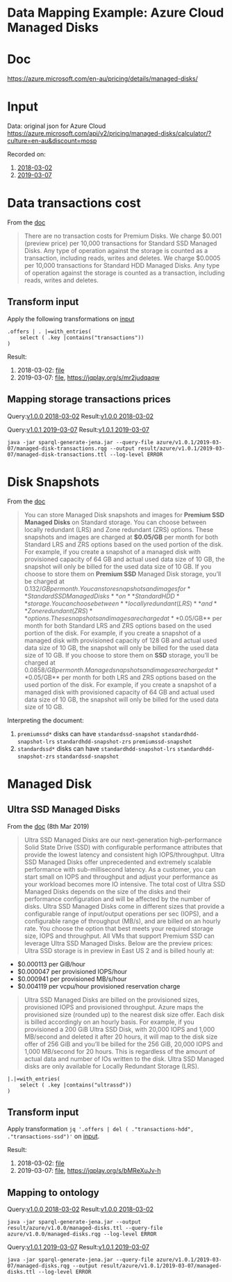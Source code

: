 # Data Mapping Example: Azure Cloud Managed Disks
# Doc
https://azure.microsoft.com/en-au/pricing/details/managed-disks/

# Input
Data: original json for Azure Cloud
https://azure.microsoft.com/api/v2/pricing/managed-disks/calculator/?culture=en-au&discount=mosp

Recorded on:
1. [2018-03-02](../data/azure/2018-03-02/managed-disks.json)
2. [2019-03-07](../data/azure/2019-03-07/managed-disks.json)

# Data transactions cost
From the [doc](#doc)
>There are no transaction costs for Premium Disks.
>We charge $0.001 (preview price) per 10,000 transactions for Standard SSD Managed Disks. Any type of operation against the storage is counted as a transaction, including reads, writes and deletes.
>We charge $0.0005 per 10,000 transactions for Standard HDD Managed Disks. Any type of operation against the storage is counted as a transaction, including reads, writes and deletes.

## Transform input
Apply the following transformations on [input](#input)
```
.offers | . |=with_entries(
    select ( .key |contains("transactions"))
)
```
Result:
1. 2018-03-02: [file](../jq/azure/2018-03-02/managed-disk-transactions.json)
2. 2019-03-07: [file](../jq/azure/2019-03-07/managed-disk-transactions.json), https://jqplay.org/s/mr2judqaqw

## Mapping storage transactions prices
Query:[v1.0.0 2018-03-02](../sparql-generate/azure/v1.0.0/managed-disk-transactions.rqg)
Result:[v1.0.0 2018-03-02](../sparql-generate/result/azure/v1.0.0/managed-disk-transactions.ttl)

Query:[v1.0.1 2019-03-07](../sparql-generate/azure/v1.0.1/2019-03-07/managed-disk-transactions.rqg)
Result:[v1.0.1 2019-03-07](../sparql-generate/result/azure/v1.0.1/2019-03-07/managed-disk-transactions.ttl)
```
java -jar sparql-generate-jena.jar --query-file azure/v1.0.1/2019-03-07/managed-disk-transactions.rqg --output result/azure/v1.0.1/2019-03-07/managed-disk-transactions.ttl --log-level ERROR
```

# Disk Snapshots
From the [doc](#doc)
>You can store Managed Disk snapshots and images for **Premium SSD Managed Disks** on Standard storage. You can choose between locally redundant (LRS) and Zone redundant (ZRS) options. These snapshots and images are charged at **$0.05/GB** per month for both Standard LRS and ZRS options based on the used portion of the disk. For example, if you create a snapshot of a managed disk with provisioned capacity of 64 GB and actual used data size of 10 GB, the snapshot will only be billed for the used data size of 10 GB. If you choose to store them on **Premium SSD** Managed Disk storage, you’ll be charged at $0.132/GB per month.
>You can store snapshots and images for **Standard SSD Managed Disks** on **Standard HDD** storage. You can choose between **locally redundant (LRS)** and **Zone redundant (ZRS)** options. These snapshots and images are charged at **$0.05/GB** per month for both Standard LRS and ZRS options based on the used portion of the disk. For example, if you create a snapshot of a managed disk with provisioned capacity of 128 GB and actual used data size of 10 GB, the snapshot will only be billed for the used data size of 10 GB. If you choose to store them on **SSD** storage, you’ll be charged at $0.0858/GB per month.
>Managed snapshots and images are charged at **$0.05/GB** per month for both LRS and ZRS options based on the used portion of the disk. For example, if you create a snapshot of a managed disk with provisioned capacity of 64 GB and actual used data size of 10 GB, the snapshot will only be billed for the used data size of 10 GB.

Interpreting the document:
1. `premiumssd*` disks can have
   `standardssd-snapshot` `standardhdd-snapshot-lrs` `standardhdd-snapshot-zrs` `premiumssd-snapshot`
2. `standardssd*` disks can have
   `standardhdd-snapshot-lrs` `standardhdd-snapshot-zrs` `standardssd-snapshot`

# Managed Disk
## Ultra SSD Managed Disks 
From the [doc](#doc) (8th Mar 2019)
>Ultra SSD Managed Disks are our next-generation high-performance Solid State Drive (SSD) with configurable performance attributes that provide the lowest latency and consistent high IOPS/throughput. Ultra SSD Managed Disks offer unprecedented and extremely scalable performance with sub-millisecond latency. As a customer, you can start small on IOPS and throughput and adjust your performance as your workload becomes more IO intensive.
>The total cost of Ultra SSD Managed Disks depends on the size of the disks and their performance configuration and will be affected by the number of disks.
>Ultra SSD Managed Disks come in different sizes that provide a configurable range of input/output operations per sec (IOPS), and a configurable range of throughput (MB/s), and are billed on an hourly rate. You choose the option that best meets your required storage size, IOPS and throughput. All VMs that support Premium SSD can leverage Ultra SSD Managed Disks.
>Below are the preview prices: Ultra SSD storage is in preview in East US 2 and is billed hourly at:
* $0.000113 per GiB/hour
* $0.000047 per provisioned IOPS/hour
* $0.000941 per provisioned MB/s/hour
* $0.004119 per vcpu/hour provisioned reservation charge 
>Ultra SSD Managed Disks are billed on the provisioned sizes, provisioned IOPS and provisioned throughput. Azure maps the provisioned size (rounded up) to the nearest disk size offer. Each disk is billed accordingly on an hourly basis. For example, if you provisioned a 200 GiB Ultra SSD Disk, with 20,000 IOPS and 1,000 MB/second and deleted it after 20 hours, it will map to the disk size offer of 256 GiB and you’ll be billed for the 256 GiB, 20,000 IOPS and 1,000 MB/second for 20 hours. This is regardless of the amount of actual data and number of IOs written to the disk.
>Ultra SSD Managed disks are only available for Locally Redundant Storage (LRS). 

```jq
|.|=with_entries(
    select ( .key |contains("ultrassd"))
)
```
## Transform input
Apply transformation `jq '.offers | del ( ."transactions-hdd", ."transactions-ssd")'`
on [input](#input).

Result:
1. 2018-03-02: [file](../jq/azure/2018-03-02/managed-disks.json)
2. 2019-03-07: [file](../jq/azure/2019-03-07/managed-disks.json), https://jqplay.org/s/bMReXuJv-h

## Mapping to ontology
Query:[v1.0.0 2018-03-02](../sparql-generate/azure/v1.0.0/managed-disks.rqg)
Result:[v1.0.0 2018-03-02](../sparql-generate/result/azure/v1.0.0/managed-disks.ttl)
```
java -jar sparql-generate-jena.jar --output result/azure/v1.0.0/managed-disks.ttl --query-file azure/v1.0.0/managed-disks.rqg --log-level ERROR
```

Query:[v1.0.1 2019-03-07](../sparql-generate/azure/v1.0.1/2019-03-07/managed-disks.rqg)
Result:[v1.0.1 2019-03-07](../sparql-generate/result/azure/v1.0.1/2019-03-07/managed-disks.ttl)
```
java -jar sparql-generate-jena.jar --query-file azure/v1.0.1/2019-03-07/managed-disks.rqg --output result/azure/v1.0.1/2019-03-07/managed-disks.ttl --log-level ERROR
```